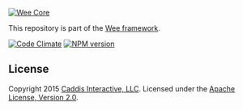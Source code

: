 [![Wee Core](https://www.weepower.com/repo/logo.svg)](https://www.weepower.com)

This repository is part of the [Wee framework](https://github.com/weepower/wee).

[![Code Climate](https://codeclimate.com/github/weepower/wee-core/badges/gpa.svg)](https://codeclimate.com/github/weepower/wee-core)
[![NPM version](https://img.shields.io/npm/v/wee-core.svg?style=flat)](https://www.npmjs.com/package/wee-core)

## License

Copyright 2015 [Caddis Interactive, LLC](https://www.caddis.co). Licensed under the [Apache License, Version 2.0](https://github.com/weepower/wee-core/blob/master/LICENSE).